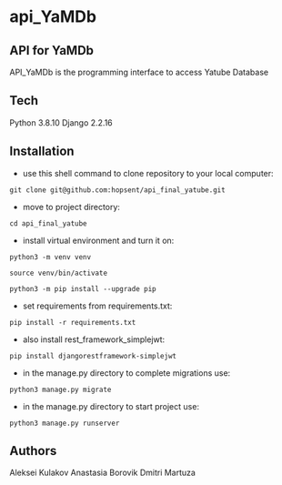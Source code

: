 # api_YaMDb
## API for YaMDb
API_YaMDb is the programming interface to access Yatube Database
## Tech
Python 3.8.10
Django 2.2.16
## Installation
- use this shell command to clone repository to your local computer:
```
git clone git@github.com:hopsent/api_final_yatube.git
```
- move to project directory:
```
cd api_final_yatube
```
- install virtual environment and turn it on:
```
python3 -m venv venv
```
```
source venv/bin/activate
```
```
python3 -m pip install --upgrade pip
```
- set requirements from requirements.txt:
```
pip install -r requirements.txt
```
- also install rest_framework_simplejwt:
```
pip install djangorestframework-simplejwt
``` 
- in the manage.py directory to complete migrations use:
```
python3 manage.py migrate
```
- in the manage.py directory to start project use:
```
python3 manage.py runserver
```
## Authors
Aleksei Kulakov
Anastasia Borovik
Dmitri Martuza
